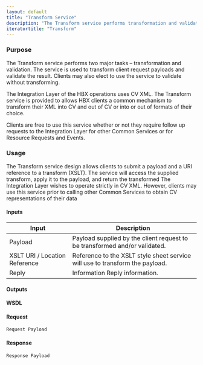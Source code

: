 ```yaml
---
layout: default
title: "Transform Service"
description: "The Transform service performs transformation and validation.  Primary emphasis is towards Canonical Vocabulary XML Schmema."
iteratortitle: "Transform"
---
```


### Purpose
The Transform service performs two major tasks – transformation and validation.  The service is used to transform client request payloads and validate the result.  Clients may also elect to use the service to validate without transforming.

The Integration Layer of the HBX operations uses CV XML.  The Transform service is provided to allows HBX clients a common mechanism to transform their XML into CV and out of CV or into or out of formats of their choice.

Clients are free to use this service whether or not they require follow up requests to the Integration Layer for other Common Services or for Resource Requests and Events.

### Usage
The Transform service design allows clients to submit a payload and a URI reference to a transform  (XSLT).  The service will access the supplied transform, apply it to the payload, and return the transformed The Integration Layer wishes to operate strictly in CV XML.  However, clients may use this service prior to calling other Common Services to obtain CV representations of their data

#### Inputs

| Input	 | Description |
| ------ | ----------- |
| Payload	| Payload supplied by the client request to be transformed and/or validated. |
| XSLT URI / Location Reference	| Reference to the XSLT style sheet service will use to transform the payload. |
| Reply | Information	Reply information. |
	
#### Outputs

#### WSDL

#### Request

	Request Payload

#### Response

	Response Payload
